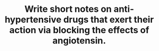 ---
title: "Write short notes on anti-hypertensive drugs that exert their action via blocking the effects of angiotensin."
entityType: SAQ
exam: PEX
college: ANZCA
year: 2007
sitting: B
question: 8
passRate: 73
EC_expectedDomains:
- "The core answer required a brief account of the two main classes of drugs (angiotensin converting enzyme inhibitors and angiotensin receptor blockers) that block the effects of angiotensin, including their mechanism of action, clinical use, side effects and essential differences between the two classes of drugs."
EC_extraCredit:
- ""
EC_errorsCommon:
- "Some candidates also gave detailed accounts of the physiology of the renin-angiotensin system without explaining how or where in the system these drugs work or what their effects are."
- "Vague statements such as, side effects include electrolyte disturbances, the drugs decrease BP without explaining how, that the drugs have differing half lives or the drugs cause ventricular remodelling without explaining when this is useful do not contribute much to answers."
- "The most frequent omission was any account of when these drugs are used clinically."
---